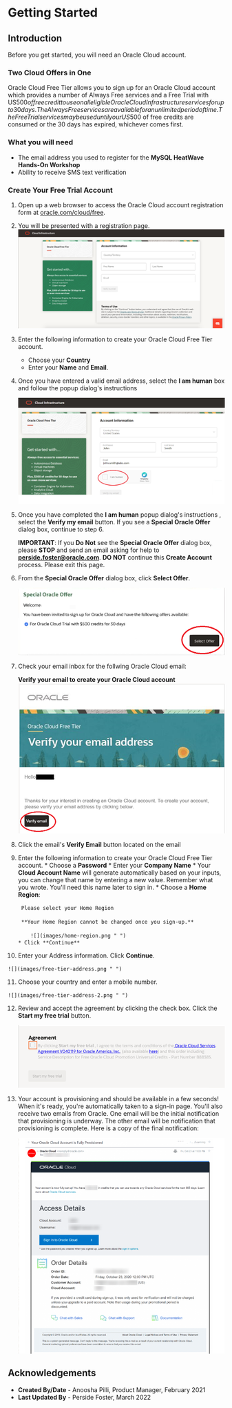# Getting Started

## Introduction


Before you get started, you will need an Oracle Cloud account. 

### **Two Cloud Offers in One**

Oracle Cloud Free Tier allows you to sign up for an Oracle Cloud account which provides a number of Always Free services and a Free Trial with US$500 of free credit to use on all eligible Oracle Cloud Infrastructure services for up to 30 days. The Always Free services are available for an unlimited period of time. The Free Trial services may be used until your US$500 of free credits are consumed or the 30 days has expired, whichever comes first.

### **What you will need**

* The email address you used to register for the **MySQL HeatWave Hands-On Workshop**
* Ability to receive SMS text verification 


### **Create Your Free Trial Account**

1. Open up a web browser to access the Oracle Cloud account registration form at [oracle.com/cloud/free](https://signup.cloud.oracle.com).

2.  You will be presented with a registration page.
    ![](images/cloud-infrastructure.png " ")

3.  Enter the following information to create your Oracle Cloud Free Tier account.
    * Choose your **Country**
    * Enter your **Name** and **Email**.

4. Once you have entered a valid email address, select the **I am human** box and follow the popup dialog's instructions

    ![](images/human.png " ")  


5. Once you have completed the **I am human** popup dialog's instructions
, select the **Verify my email** button. If you see a **Special Oracle Offer** dialog box, continue to step 6.

    **IMPORTANT**: If you **Do Not** see the **Special Oracle Offer** dialog box, please **STOP** and send an email asking for help to **perside.foster@oracle.com**. **DO NOT** continue this  **Create Account** process. Please exit this page.

6. From the **Special Oracle Offer** dialog box,  click  **Select Offer**.

    ![](images/offer.png " ")



7. Check your email inbox for the follwing Oracle Cloud email:
    
    **Verify your email to create your Oracle Cloud account**
    ![](images/verify-2.png " ")

8. Click the email's **Verify Email** button located on the email

9. Enter the following information to create your Oracle Cloud Free Tier account.
       * Choose a **Password**
       * Enter your **Company Name**
       * Your **Cloud Account Name** will generate automatically based on your inputs, you can change that name by entering a new value. Remember what you wrote. You'll need this name later to sign in.
       * Choose a **Home Region**: 

        Please select your Home Region

        **Your Home Region cannot be changed once you sign-up.**
        
           ![](images/home-region.png " ")
       * Click **Continue**

10.  Enter your Address information.  Click **Continue**.

    ![](images/free-tier-address.png " ")

11.  Choose your country and enter a mobile number.

    ![](images/free-tier-address-2.png " ")

12. Review and accept the agreement by clicking the check box. Click the **Start my free trial** button.

    ![](images/free-tier-agreement.png " ")

13. Your account is provisioning and should be available in a few seconds! When it's ready, you're automatically taken to a sign-in page. You'll also receive two emails from Oracle. One email will be the initial notification that provisioning is underway. The other email will be notification that provisioning is complete. Here is a copy of the final notification:

    ![](images/account-provisioned.png " ")


## **Acknowledgements**

- **Created By/Date** - Anoosha Pilli, Product Manager, February 2021
- **Last Updated By** - Perside Foster, March 2022
